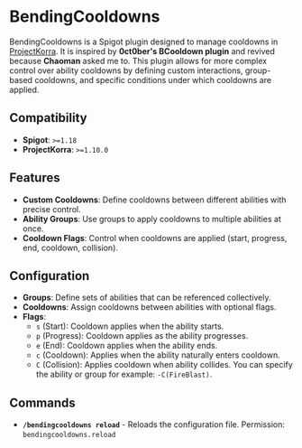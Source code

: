 # BendingCooldowns
BendingCooldowns is a Spigot plugin designed to manage cooldowns in [ProjectKorra](https://projectkorra.com/). It is inspired by **0ct0ber's BCooldown plugin** and revived because **Chaoman** asked me to. This plugin allows for more complex control over ability cooldowns by defining custom interactions, group-based cooldowns, and specific conditions under which cooldowns are applied.

## Compatibility
- **Spigot**: `>=1.18`
- **ProjectKorra**: `>=1.10.0`

## Features
- **Custom Cooldowns**: Define cooldowns between different abilities with precise control.
- **Ability Groups**: Use groups to apply cooldowns to multiple abilities at once.
- **Cooldown Flags**: Control when cooldowns are applied (start, progress, end, cooldown, collision).

## Configuration
- **Groups**: Define sets of abilities that can be referenced collectively.
- **Cooldowns**: Assign cooldowns between abilities with optional flags.
- **Flags**:
    - `s` (Start): Cooldown applies when the ability starts.
    - `p` (Progress): Cooldown applies as the ability progresses.
    - `e` (End): Cooldown applies when the ability ends.
    - `c` (Cooldown): Applies when the ability naturally enters cooldown.
    - `C` (Collision): Applies cooldown when ability collides. You can specify the ability or group for example: `-C(FireBlast)`.

## Commands
- **`/bendingcooldowns reload`** - Reloads the configuration file. Permission: `bendingcooldowns.reload`
